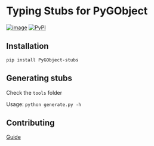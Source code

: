 # Typing Stubs for PyGObject

[![image](https://travis-ci.org/pygobject/pygobject-stubs.svg?branch=master)](https://travis-ci.org/pygobject/pygobject-stubs)
[![PyPI](https://img.shields.io/pypi/v/pygobject-stubs)](https://pypi.org/project/PyGObject-stubs)

## Installation
```
pip install PyGObject-stubs
```

## Generating stubs

Check the `tools` folder

Usage: `python generate.py -h`

## Contributing

[Guide](./CONTRIBUTING.md)

